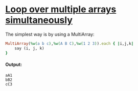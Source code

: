 [1]: http://rosettacode.org/wiki/Loop_over_multiple_arrays_simultaneously

# [Loop over multiple arrays simultaneously][1]

The simplest way is by using a MultiArray:

```ruby
MultiArray(%w(a b c),%w(A B C),%w(1 2 3)).each { |i,j,k|
    say (i, j, k)
}
```

#### Output:
```
aA1
bB2
cC3
```
